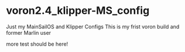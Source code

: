 # voron2.4_klipper-MS_config
Just my MainSailOS and Klipper Configs 
This is my frist voron build and former Marlin user

more test should be here!
